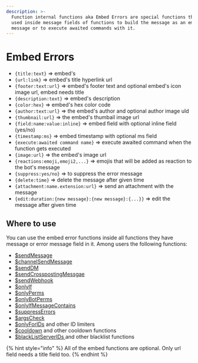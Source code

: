 ```yaml
---
description: >-
  Function internal functions aka Embed Errors are special functions that can be
  used inside message fields of functions to build the message as an embed
  message or to execute awaited commands with it.
---
```


# Embed Errors

* `{title:text}` =&gt; embed's 
* `{url:link}` =&gt; embed's title hyperlink url
* `{footer:text:url}` =&gt; embed's footer text and optional embed's icon image url, embed needs title
* `{description:text}` =&gt; embed's description
* `{color:hex}` =&gt; embed's hex color code
* `{author:text:url}` =&gt; the embed's author and optional author image uld
* `{thumbnail:url}` =&gt; the embed's thumbail image url
* `{field:name:value:inline}` =&gt; embed field with optional inline field \(yes/no\)
* `{timestamp:ms}` =&gt; embed timestamp with optional ms field
* `{execute:awaited command name}` =&gt; execute awaited command when the function gets executed
* `{image:url}` =&gt; the embed's image url
* `{reactions:emoji,emoji2,...}` =&gt; emojis that will be added as reaction to the bot's message
* `{suppress:yes/no}` =&gt; to suppress the error message
* `{delete:time}` =&gt; delete the message after given time 
* `{attachment:name.extension:url}` =&gt; send an attachment with the message
* `{edit:duration:{new message}:{new message}:{...}}` =&gt; edit the message after given time

## Where to use

You can use the embed error functions inside all functions they have message or error message field in it. Among users the following functions:

* [$sendMessage](../../functions/usdsendmessage.md)
* [$channelSendMessage](../../functions/usdchannelsendmessage.md)
* [$sendDM](../../functions/usdsenddm.md)
* [$sendCrosspostingMessgae](../../functions/usdsendcrosspostingmessage.md)
* [$sendWebhook](../../functions/usdsendwebhook.md)
* [$onlyIf](../../functions/usdonlyif.md)
* [$onlyPerms](../../functions/usdonlyperms.md)
* [$onlyBotPerms](../../functions/usdonlybotperms.md)
* [$onlyIfMessageContains](../../functions/usdonlyifmessagecontains.md)
* [$suppressErrors](../../functions/usdsuppresserrors.md)
* [$argsCheck](../../functions/usdargscheck.md)
* [$onlyForIDs](../../functions/usdonlyforids.md) and other ID limiters
* [$cooldown](../../functions/usdcooldown.md) and other cooldown functions
* [$blackListServerIDs ](../../functions/usdblacklistserverids.md)and other blacklist functions

{% hint style="info" %}
All of the embed functions are optional. Only url field needs a title field too.
{% endhint %}


